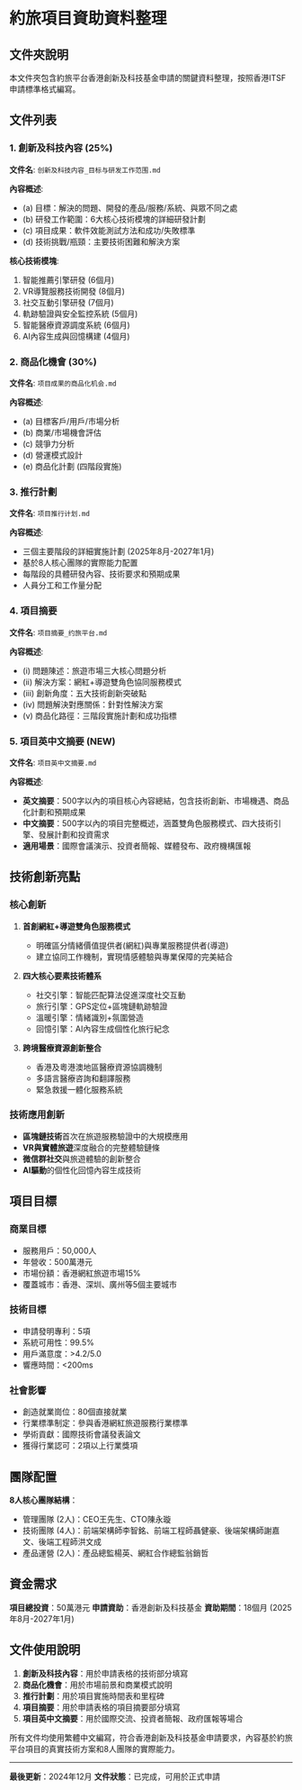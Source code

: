 # 約旅項目資助資料整理

## 文件夾說明

本文件夾包含約旅平台香港創新及科技基金申請的關鍵資料整理，按照香港ITSF申請標準格式編寫。

## 文件列表

### 1. 創新及科技內容 (25%)
**文件名**: `创新及科技内容_目标与研发工作范围.md`

**內容概述**:
- (a) 目標：解決的問題、開發的產品/服務/系統、與眾不同之處
- (b) 研發工作範圍：6大核心技術模塊的詳細研發計劃
- (c) 項目成果：軟件效能測試方法和成功/失敗標準
- (d) 技術挑戰/瓶頸：主要技術困難和解決方案

**核心技術模塊**:
1. 智能推薦引擎研發 (6個月)
2. VR導覽服務技術開發 (8個月)
3. 社交互動引擎研發 (7個月)
4. 軌跡驗證與安全監控系統 (5個月)
5. 智能醫療資源調度系統 (6個月)
6. AI內容生成與回憶構建 (4個月)

### 2. 商品化機會 (30%)
**文件名**: `项目成果的商品化机会.md`

**內容概述**:
- (a) 目標客戶/用戶/市場分析
- (b) 商業/市場機會評估
- (c) 競爭力分析
- (d) 營運模式設計
- (e) 商品化計劃 (四階段實施)

### 3. 推行計劃
**文件名**: `项目推行计划.md`

**內容概述**:
- 三個主要階段的詳細實施計劃 (2025年8月-2027年1月)
- 基於8人核心團隊的實際能力配置
- 每階段的具體研發內容、技術要求和預期成果
- 人員分工和工作量分配

### 4. 項目摘要
**文件名**: `项目摘要_约旅平台.md`

**內容概述**:
- (i) 問題陳述：旅遊市場三大核心問題分析
- (ii) 解決方案：網紅+導遊雙角色協同服務模式
- (iii) 創新角度：五大技術創新突破點
- (iv) 問題解決對應關係：針對性解決方案
- (v) 商品化路徑：三階段實施計劃和成功指標

### 5. 項目英中文摘要 (NEW)
**文件名**: `项目英中文摘要.md`

**內容概述**:
- **英文摘要**：500字以內的項目核心內容總結，包含技術創新、市場機遇、商品化計劃和預期成果
- **中文摘要**：500字以內的項目完整概述，涵蓋雙角色服務模式、四大技術引擎、發展計劃和投資需求
- **適用場景**：國際會議演示、投資者簡報、媒體發布、政府機構匯報

## 技術創新亮點

### 核心創新
1. **首創網紅+導遊雙角色服務模式**
   - 明確區分情緒價值提供者(網紅)與專業服務提供者(導遊)
   - 建立協同工作機制，實現情感體驗與專業保障的完美結合

2. **四大核心要素技術體系**
   - 社交引擎：智能匹配算法促進深度社交互動
   - 旅行引擎：GPS定位+區塊鏈軌跡驗證
   - 溫暖引擎：情緒識別+氛圍營造
   - 回憶引擎：AI內容生成個性化旅行紀念

3. **跨境醫療資源創新整合**
   - 香港及粵港澳地區醫療資源協調機制
   - 多語言醫療咨詢和翻譯服務
   - 緊急救援一體化服務系統

### 技術應用創新
- **區塊鏈技術**首次在旅遊服務驗證中的大規模應用
- **VR與實體旅遊**深度融合的完整體驗鏈條
- **微信群社交**與旅遊體驗的創新整合
- **AI驅動**的個性化回憶內容生成技術

## 項目目標

### 商業目標
- 服務用戶：50,000人
- 年營收：500萬港元
- 市場份額：香港網紅旅遊市場15%
- 覆蓋城市：香港、深圳、廣州等5個主要城市

### 技術目標
- 申請發明專利：5項
- 系統可用性：99.5%
- 用戶滿意度：>4.2/5.0
- 響應時間：<200ms

### 社會影響
- 創造就業崗位：80個直接就業
- 行業標準制定：參與香港網紅旅遊服務行業標準
- 學術貢獻：國際技術會議發表論文
- 獲得行業認可：2項以上行業獎項

## 團隊配置

**8人核心團隊結構**：
- 管理團隊 (2人)：CEO王先生、CTO陳永璇
- 技術團隊 (4人)：前端架構師李智銘、前端工程師聶健豪、後端架構師謝嘉文、後端工程師洪文成
- 產品運營 (2人)：產品總監楊英、網紅合作總監翁銷哲

## 資金需求

**項目總投資**：50萬港元
**申請資助**：香港創新及科技基金
**資助期間**：18個月 (2025年8月-2027年1月)

## 文件使用說明

1. **創新及科技內容**：用於申請表格的技術部分填寫
2. **商品化機會**：用於市場前景和商業模式說明
3. **推行計劃**：用於項目實施時間表和里程碑
4. **項目摘要**：用於申請表格的項目摘要部分填寫
5. **項目英中文摘要**：用於國際交流、投資者簡報、政府匯報等場合

所有文件均使用繁體中文編寫，符合香港創新及科技基金申請要求，內容基於約旅平台項目的真實技術方案和8人團隊的實際能力。

---

**最後更新**：2024年12月
**文件狀態**：已完成，可用於正式申請 